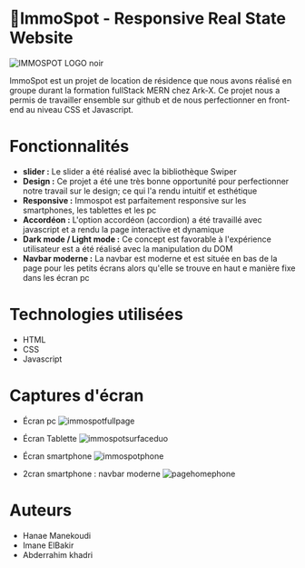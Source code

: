 

# 🏡ImmoSpot - Responsive Real State Website
![IMMOSPOT LOGO noir](https://github.com/abde109/immoSpot/assets/126266227/eba4f0d3-1e38-4eeb-bf55-c220263fd51d)

ImmoSpot est un projet de location de résidence que nous avons réalisé en groupe durant la formation fullStack MERN chez Ark-X. Ce projet nous a permis de travailler ensemble sur github et de nous perfectionner en front-end au niveau CSS et Javascript.

# Fonctionnalités
- **slider :** Le slider a été réalisé avec la bibliothèque Swiper
- **Design :** Ce projet a été une très bonne opportunité pour perfectionner notre travail sur le design; ce qui l'a rendu intuitif et esthétique
- **Responsive :** Immospot est parfaitement responsive sur les smartphones, les tablettes et les pc
- **Accordéon :** L'option accordéon (accordion) a été travaillé avec javascript et a rendu la page interactive et dynamique
- **Dark mode / Light mode :** Ce concept est favorable à l'expérience utilisateur est a été réalisé avec la manipulation du DOM
- **Navbar moderne :** La navbar est moderne et est située en bas de la page pour les petits écrans alors qu'elle se trouve en haut e manière fixe dans les écran pc

# Technologies utilisées
- HTML
- CSS
- Javascript

# Captures d'écran
- Écran pc ![immospotfullpage](https://github.com/abde109/immoSpot/assets/126266227/254affd5-ba0c-4ea8-a3ab-64019d6bae4c)

- Écran Tablette ![immospotsurfaceduo](https://github.com/abde109/immoSpot/assets/126266227/fee59fb0-c368-4247-a346-c5c4536d2886)

- Écran smartphone ![immospotphone](https://github.com/abde109/immoSpot/assets/126266227/570e6218-6a89-4ff2-934b-cfa1b84c6bbe)

- 2cran smartphone : navbar moderne ![pagehomephone](https://github.com/abde109/immoSpot/assets/126266227/85b630e7-9d0b-49dc-a7c8-8f136a1fb3a0)

# Auteurs
- Hanae Manekoudi
- Imane ElBakir
- Abderrahim khadri
